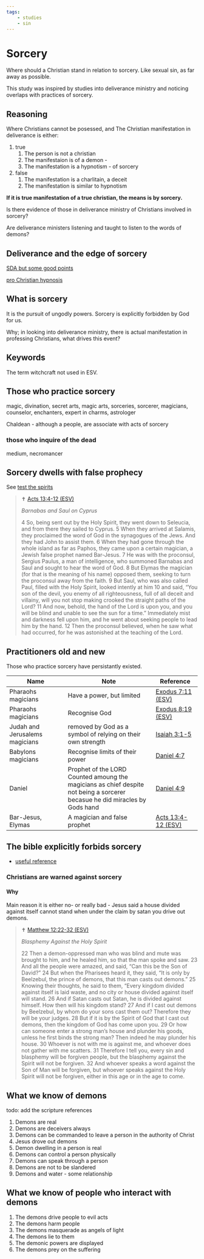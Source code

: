 ```yaml
---
tags:
    - studies
    - sin
---
```


# Sorcery

Where should a Christian stand in relation to sorcery. Like sexual sin, as far away as possible.

This study was inspired by studies into deliverance ministry and noticing overlaps with practices of sorcery.

## Reasoning

Where Christians cannot be posessed, and The Christian manifestation in deliverance is either:

1. true
    1. The person is not a christian
    1. The manifestaion is of a demon -
    1. The manifestation is a hypnotism - of sorcery
1. false
    1. The manifestation is a charlitain, a deceit
    1. The manifestation is similar to hypnotism

**If it is true manifestation of a true christian, the means is by sorcery.**

Is there evidence of those in deliverance ministry of Christians involved in sorcery?

Are deliverance ministers listening and taught to listen to the words of demons?

## Deliverance and the edge of sorcery

[SDA but some good points](https://www.ministrymagazine.org/archive/1992/08/beware-of-deliverance-ministries)

[pro Christian hypnosis](https://hypnosishealthinfo.com/library/a-christian-understanding-of-hypnosis)

## What is sorcery

It is the pursuit of ungodly powers. Sorcery is explicitly forbidden by God for us.

Why; in looking into deliverance ministry, there is actual manifestation in professing Christians, what drives this event?

## Keywords

The term witchcraft not used in ESV.

## Those who practice sorcery

magic, divination, secret arts, magic arts, sorceries, sorcerer, magicians, counselor, enchanters, expert in charms, astrologer

Chaldean - although a people, are associate with acts of sorcery

### those who inquire of the dead

medium, necromancer

## Sorcery dwells with false prophecy

See [test the spirits](../apologetics/test_the_spirits.md)

> ✝️ [Acts 13:4-12 (ESV)](https://esv.literalword.com/?q=Acts+13%3A4-12)
>
> *Barnabas and Saul on Cyprus*
>
> 4 So, being sent out by the Holy Spirit, they went down to Seleucia, and from there they sailed to Cyprus. 5 When they arrived at Salamis, they proclaimed the word of God in the synagogues of the Jews. And they had John to assist them. 6 When they had gone through the whole island as far as Paphos, they came upon a certain magician, a Jewish false prophet named Bar-Jesus. 7 He was with the proconsul, Sergius Paulus, a man of intelligence, who summoned Barnabas and Saul and sought to hear the word of God. 8 But Elymas the magician (for that is the meaning of his name) opposed them, seeking to turn the proconsul away from the faith. 9 But Saul, who was also called Paul, filled with the Holy Spirit, looked intently at him 10 and said, “You son of the devil, you enemy of all righteousness, full of all deceit and villainy, will you not stop making crooked the straight paths of the Lord? 11 And now, behold, the hand of the Lord is upon you, and you will be blind and unable to see the sun for a time.” Immediately mist and darkness fell upon him, and he went about seeking people to lead him by the hand. 12 Then the proconsul believed, when he saw what had occurred, for he was astonished at the teaching of the Lord.

## Practitioners old and new

Those who practice sorcery have persistantly existed.

| Name | Note |  Reference |
|---|---|---|
|Pharaohs magicians|Have a power, but limited|[Exodus 7:11 (ESV)](https://esv.literalword.com/?h=11&q=Exodus+7)|
|Pharaohs magicians|Recognise God|[Exodus 8:19 (ESV)](https://esv.literalword.com/?h=11&q=Exodus+8)|
|Judah and Jerusalems magicians|removed by God as a symbol of relying on their own strength|[Isaiah 3:1-5](https://esv.literalword.com/?q=Isaiah+3%3A1-5)|
|Babylons magicians|Recognise limits of their power|[Daniel 4:7](https://esv.literalword.com/?q=Daniel+4%3A7)|
|Daniel |Prophet of the LORD<br>Counted amoung the magicians as chief despite not being a sorcerer<br>becasue he did miracles by Gods hand|[Daniel 4:9](https://esv.literalword.com/?q=Daniel+4%3A9)|
|Bar-Jesus, Elymas|A magician and false prophet|[Acts 13:4-12 (ESV)](https://esv.literalword.com/?q=Acts+13%3A4-12)|

## The bible explicitly forbids sorcery

- [useful reference](https://sharonbpc.wordpress.com/2012/08/19/does-the-bible-warn-against-hypnotism/)

### Christians are warned against sorcery

#### Why

Main reason it is either no- or really bad - Jesus said a house divided against itself cannot stand when under the claim by satan you drive out demons.

> ✝️ [Matthew 12:22-32 (ESV)](https://esv.literalword.com/?q=Matthew+12%3A22-32)
>
> *Blasphemy Against the Holy Spirit*
>
> 22 Then a demon-oppressed man who was blind and mute was brought to him, and he healed him, so that the man spoke and saw. 23 And all the people were amazed, and said, “Can this be the Son of David?” 24 But when the Pharisees heard it, they said, “It is only by Beelzebul, the prince of demons, that this man casts out demons.” 25 Knowing their thoughts, he said to them, “Every kingdom divided against itself is laid waste, and no city or house divided against itself will stand. 26 And if Satan casts out Satan, he is divided against himself. How then will his kingdom stand? 27 And if I cast out demons by Beelzebul, by whom do your sons cast them out? Therefore they will be your judges. 28 But if it is by the Spirit of God that I cast out demons, then the kingdom of God has come upon you. 29 Or how can someone enter a strong man’s house and plunder his goods, unless he first binds the strong man? Then indeed he may plunder his house. 30 Whoever is not with me is against me, and whoever does not gather with me scatters. 31 Therefore I tell you, every sin and blasphemy will be forgiven people, but the blasphemy against the Spirit will not be forgiven. 32 And whoever speaks a word against the Son of Man will be forgiven, but whoever speaks against the Holy Spirit will not be forgiven, either in this age or in the age to come.

## What we know of demons

todo: add the scripture references

1. Demons are real
1. Demons are deceivers always
1. Demons can be commanded to leave a person in the authority of Christ
1. Jesus drove out demons
1. Demon dwelling in a person is real
1. Demons can control a person physically
1. Demons can speak through a person
1. Demons are not to be slandered
1. Demons and water - some relationship

## What we know of people who interact with demons

1. The demons drive people to evil acts
1. The demons harm people
1. The demons masquerade as angels of light
1. The demons lie to them
1. The demonic powers are displayed
1. The demons prey on the suffering
